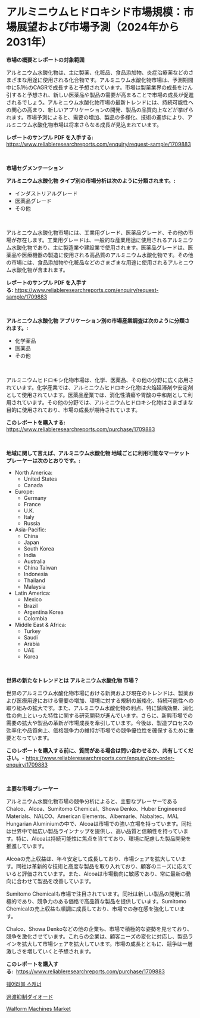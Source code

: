 <p><h1>アルミニウムヒドロキシド市場規模：市場展望および市場予測（2024年から2031年）</h1></p><p><strong>市場の概要とレポートの対象範囲</strong></p>
<p><p>アルミニウム水酸化物は、主に製薬、化粧品、食品添加物、炎症治療薬などのさまざまな用途に使用される化合物です。アルミニウム水酸化物市場は、予測期間中に5.1％のCAGRで成長すると予想されています。市場は製薬業界の成長をけん引すると予想され、新しい医薬品や製品の需要が高まることで市場の成長が促進されるでしょう。アルミニウム水酸化物市場の最新トレンドには、持続可能性への関心の高まり、新しいアプリケーションの開発、製品の品質向上などが挙げられます。市場予測によると、需要の増加、製品の多様化、技術の進歩により、アルミニウム水酸化物市場は将来さらなる成長が見込まれています。</p></p>
<p><strong>レポートのサンプル PDF を入手する:</strong> <a href="https://www.reliableresearchreports.com/enquiry/request-sample/1709883">https://www.reliableresearchreports.com/enquiry/request-sample/1709883</a></p>
<p>&nbsp;</p>
<p><strong>市場セグメンテーション</strong></p>
<p><strong>アルミニウム水酸化物 タイプ別の市場分析は次のように分類されます。:</strong></p>
<p><ul><li>インダストリアルグレード</li><li>医薬品グレード</li><li>その他</li></ul></p>
<p>&nbsp;</p>
<p><p>アルミニウム水酸化物市場には、工業用グレード、医薬品グレード、その他の市場が存在します。工業用グレードは、一般的な産業用途に使用されるアルミニウム水酸化物であり、主に製造業や建設業で使用されます。医薬品グレードは、医薬品や医療機器の製造に使用される高品質のアルミニウム水酸化物です。その他の市場には、食品添加物や化粧品などのさまざまな用途に使用されるアルミニウム水酸化物が含まれます。</p></p>
<p><strong>レポートのサンプル PDF を入手する:</strong>&nbsp;<a href="https://www.reliableresearchreports.com/enquiry/request-sample/1709883">https://www.reliableresearchreports.com/enquiry/request-sample/1709883</a></p>
<p>&nbsp;</p>
<p><strong> アルミニウム水酸化物 アプリケーション別の市場産業調査は次のように分類されます。:</strong></p>
<p><ul><li>化学薬品</li><li>医薬品</li><li>その他</li></ul></p>
<p>&nbsp;</p>
<p><p>アルミニウムヒドロキシ化物市場は、化学、医薬品、その他の分野に広く応用されています。化学産業では、アルミニウムヒドロキシ化物は火焔延滞剤や安定剤として使用されています。医薬品産業では、消化性潰瘍や胃酸の中和剤として利用されています。その他の分野では、アルミニウムヒドロキシ化物はさまざまな目的に使用されており、市場の成長が期待されています。</p></p>
<p><strong>このレポートを購入する:</strong>&nbsp; <a href="https://www.reliableresearchreports.com/purchase/1709883">https://www.reliableresearchreports.com/purchase/1709883</a></p>
<p>&nbsp;</p>
<p><strong>地域に関して言えば、アルミニウム水酸化物 地域ごとに利用可能なマーケットプレーヤーは次のとおりです。:</strong></p>
<p><ul>
    <li>
        North America:
        <ul>
            <li>United States</li>
            <li>Canada</li>
        </ul>
    </li>
    <li>
        Europe:
        <ul>
            <li>Germany</li>
            <li>France</li>
            <li>U.K.</li>
            <li>Italy</li>
            <li>Russia</li>
        </ul>
    </li>
    <li>
        Asia-Pacific:
        <ul>
            <li>China</li>
            <li>Japan</li>
            <li>South Korea</li>
            <li>India</li>
            <li>Australia</li>
            <li>China Taiwan</li>
            <li>Indonesia</li>
            <li>Thailand</li>
            <li>Malaysia</li>
        </ul>
    </li>
    <li>
        Latin America:
        <ul>
            <li>Mexico</li>
            <li>Brazil</li>
            <li>Argentina Korea</li>
            <li>Colombia</li>
        </ul>
    </li>
    <li>
        Middle East & Africa:
        <ul>
            <li>Turkey</li>
            <li>Saudi</li>
            <li>Arabia</li>
            <li>UAE</li>
            <li>Korea</li>
        </ul>
    </li>
    </ul></p>
<p>&nbsp;</p>
<p><strong>世界の新たなトレンドとは アルミニウム水酸化物 市場？</strong></p>
<p><p>世界のアルミニウム水酸化物市場における新興および現在のトレンドは、製薬および医療用途における需要の増加、環境に対する規制の厳格化、持続可能性への取り組みの拡大です。また、アルミニウム水酸化物の利点、特に鎮痛効果、消化性の向上といった特性に関する研究開発が進んでいます。さらに、新興市場での需要の拡大や製品の革新が市場成長を牽引しています。今後は、製造プロセスの効率化や品質向上、価格競争力の維持が市場での競争優位性を確保するために重要となっています。</p></p>
<p><strong>このレポートを購入する前に、質問がある場合は問い合わせるか、共有してください。</strong>- <a href="https://www.reliableresearchreports.com/enquiry/pre-order-enquiry/1709883">https://www.reliableresearchreports.com/enquiry/pre-order-enquiry/1709883</a></p>
<p>&nbsp;</p>
<p><strong>主要な市場プレーヤー</strong></p>
<p><p>アルミニウム水酸化物市場の競争分析によると、主要なプレーヤーであるChalco、Alcoa、Sumitomo Chemical、Showa Denko、Huber Engineered Materials、NALCO、American Elements、Albemarle、Nabaltec、MAL Hungarian Aluminiumの中で、Alcoaは市場での強い立場を持っています。同社は世界中で幅広い製品ラインナップを提供し、高い品質と信頼性を持っています。特に、Alcoaは持続可能性に焦点を当てており、環境に配慮した製品開発を推進しています。</p><p>Alcoaの売上収益は、年々安定して成長しており、市場シェアを拡大しています。同社は革新的な技術と高度な製品を取り入れており、顧客のニーズに応えていると評価されています。また、Alcoaは市場動向に敏感であり、常に最新の動向に合わせて製品を改善しています。</p><p>Sumitomo Chemicalも市場で注目されています。同社は新しい製品の開発に積極的であり、競争力のある価格で高品質な製品を提供しています。Sumitomo Chemicalの売上収益も順調に成長しており、市場での存在感を強化しています。</p><p>Chalco、Showa Denkoなどの他の企業も、市場で積極的な姿勢を見せており、競争を激化させています。これらの企業は、顧客ニーズの変化に対応し、製品ラインを拡大して市場シェアを拡大しています。市場の成長とともに、競争は一層激しさを増していくと予想されます。</p></p>
<p><strong>このレポートを購入する:</strong>&nbsp;&nbsp;<a href="https://www.reliableresearchreports.com/purchase/1709883">https://www.reliableresearchreports.com/purchase/1709883</a></p>
<p><p><a href="https://medium.com/@hilmi-2a/2024%EB%85%84%EB%B6%80%ED%84%B0-2031%EB%85%84%EA%B9%8C%EC%A7%80-%EC%98%88%EC%B8%A1%EB%90%9C-%EC%9B%A8%EC%96%B4%EB%9F%AC%EB%B8%94-%EC%8A%A4%EC%BA%90%EB%84%88-%EC%8B%9C%EC%9E%A5-%EB%8F%99%ED%96%A5%EA%B3%BC-%EC%8B%9C%EC%9E%A5-%EB%B6%84%EC%84%9D-4bcd7cd78fa7">웨어러블 스캐너</a></p><p><a href="https://medium.com/@ryleebauch2023/%E4%B8%80%E6%99%82%E7%9A%84%E3%81%AA%E9%8E%AE%E5%9C%A7%E3%83%80%E3%82%A4%E3%82%AA%E3%83%BC%E3%83%89%E5%B8%82%E5%A0%B4%E5%B1%95%E6%9C%9B-%E6%A5%AD%E7%95%8C%E6%A6%82%E8%A6%81%E3%81%A8%E4%BA%88%E6%B8%AC-2024%E5%B9%B4%E3%81%8B%E3%82%892031%E5%B9%B4-0775dc2ce26e">過渡抑制ダイオード</a></p><p><a href="https://view.publitas.com/reportprime-1/walform-machines-market-size-evaluating-its-market-trends-growth-and-projections-2023-2030/">Walform Machines Market</a></p></p>